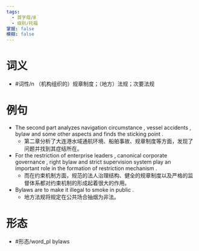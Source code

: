 ```yaml
---
tags:
  - 首字母/B
  - 级别/托福
掌握: false
模糊: false
---
```

# 词义
- #词性/n  （机构组织的）规章制度；（地方）法规；次要法规
# 例句
- The second part analyzes navigation circumstance , vessel accidents , bylaw and some other aspects and finds the sticking point .
	- 第二章分析了大连港水域通航环境、船舶事故、规章制度等方面，发现了问题并找到其症结所在。
- For the restriction of enterprise leaders , canonical corporate governance , right bylaw and strict supervision system play an important role in the formation of restriction mechanism .
	- 而在约束机制方面，规范的法人治理结构、健全的规章制度以及严格的监督体系都对约束机制的形成起着很大的作用。
- Bylaws are to make it illegal to smoke in public .
	- 地方法规将规定在公共场合抽烟为非法。
# 形态
- #形态/word_pl bylaws
